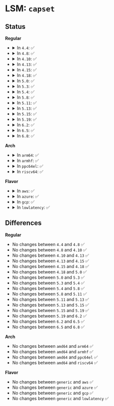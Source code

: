 # LSM: <code>capset</code>

## Status
<b>Regular</b>
<ul>
<li>
<details>
<summary>In <code>4.4</code>: ✅</summary>

```c
int security_capset(struct cred *new, const struct cred *old, const kernel_cap_t *effective, const kernel_cap_t *inheritable, const kernel_cap_t *permitted);
```
</details>
</li>
<li>
<details>
<summary>In <code>4.8</code>: ✅</summary>

```c
int security_capset(struct cred *new, const struct cred *old, const kernel_cap_t *effective, const kernel_cap_t *inheritable, const kernel_cap_t *permitted);
```
</details>
</li>
<li>
<details>
<summary>In <code>4.10</code>: ✅</summary>

```c
int security_capset(struct cred *new, const struct cred *old, const kernel_cap_t *effective, const kernel_cap_t *inheritable, const kernel_cap_t *permitted);
```
</details>
</li>
<li>
<details>
<summary>In <code>4.13</code>: ✅</summary>

```c
int security_capset(struct cred *new, const struct cred *old, const kernel_cap_t *effective, const kernel_cap_t *inheritable, const kernel_cap_t *permitted);
```
</details>
</li>
<li>
<details>
<summary>In <code>4.15</code>: ✅</summary>

```c
int security_capset(struct cred *new, const struct cred *old, const kernel_cap_t *effective, const kernel_cap_t *inheritable, const kernel_cap_t *permitted);
```
</details>
</li>
<li>
<details>
<summary>In <code>4.18</code>: ✅</summary>

```c
int security_capset(struct cred *new, const struct cred *old, const kernel_cap_t *effective, const kernel_cap_t *inheritable, const kernel_cap_t *permitted);
```
</details>
</li>
<li>
<details>
<summary>In <code>5.0</code>: ✅</summary>

```c
int security_capset(struct cred *new, const struct cred *old, const kernel_cap_t *effective, const kernel_cap_t *inheritable, const kernel_cap_t *permitted);
```
</details>
</li>
<li>
<details>
<summary>In <code>5.3</code>: ✅</summary>

```c
int security_capset(struct cred *new, const struct cred *old, const kernel_cap_t *effective, const kernel_cap_t *inheritable, const kernel_cap_t *permitted);
```
</details>
</li>
<li>
<details>
<summary>In <code>5.4</code>: ✅</summary>

```c
int security_capset(struct cred *new, const struct cred *old, const kernel_cap_t *effective, const kernel_cap_t *inheritable, const kernel_cap_t *permitted);
```
</details>
</li>
<li>
<details>
<summary>In <code>5.8</code>: ✅</summary>

```c
int security_capset(struct cred *new, const struct cred *old, const kernel_cap_t *effective, const kernel_cap_t *inheritable, const kernel_cap_t *permitted);
```
</details>
</li>
<li>
<details>
<summary>In <code>5.11</code>: ✅</summary>

```c
int security_capset(struct cred *new, const struct cred *old, const kernel_cap_t *effective, const kernel_cap_t *inheritable, const kernel_cap_t *permitted);
```
</details>
</li>
<li>
<details>
<summary>In <code>5.13</code>: ✅</summary>

```c
int security_capset(struct cred *new, const struct cred *old, const kernel_cap_t *effective, const kernel_cap_t *inheritable, const kernel_cap_t *permitted);
```
</details>
</li>
<li>
<details>
<summary>In <code>5.15</code>: ✅</summary>

```c
int security_capset(struct cred *new, const struct cred *old, const kernel_cap_t *effective, const kernel_cap_t *inheritable, const kernel_cap_t *permitted);
```
</details>
</li>
<li>
<details>
<summary>In <code>5.19</code>: ✅</summary>

```c
int security_capset(struct cred *new, const struct cred *old, const kernel_cap_t *effective, const kernel_cap_t *inheritable, const kernel_cap_t *permitted);
```
</details>
</li>
<li>
<details>
<summary>In <code>6.2</code>: ✅</summary>

```c
int security_capset(struct cred *new, const struct cred *old, const kernel_cap_t *effective, const kernel_cap_t *inheritable, const kernel_cap_t *permitted);
```
</details>
</li>
<li>
<details>
<summary>In <code>6.5</code>: ✅</summary>

```c
int security_capset(struct cred *new, const struct cred *old, const kernel_cap_t *effective, const kernel_cap_t *inheritable, const kernel_cap_t *permitted);
```
</details>
</li>
<li>
<details>
<summary>In <code>6.8</code>: ✅</summary>

```c
int security_capset(struct cred *new, const struct cred *old, const kernel_cap_t *effective, const kernel_cap_t *inheritable, const kernel_cap_t *permitted);
```
</details>
</li>
</ul>
<b>Arch</b>
<ul>
<li>
<details>
<summary>In <code>arm64</code>: ✅</summary>

```c
int security_capset(struct cred *new, const struct cred *old, const kernel_cap_t *effective, const kernel_cap_t *inheritable, const kernel_cap_t *permitted);
```
</details>
</li>
<li>
<details>
<summary>In <code>armhf</code>: ✅</summary>

```c
int security_capset(struct cred *new, const struct cred *old, const kernel_cap_t *effective, const kernel_cap_t *inheritable, const kernel_cap_t *permitted);
```
</details>
</li>
<li>
<details>
<summary>In <code>ppc64el</code>: ✅</summary>

```c
int security_capset(struct cred *new, const struct cred *old, const kernel_cap_t *effective, const kernel_cap_t *inheritable, const kernel_cap_t *permitted);
```
</details>
</li>
<li>
<details>
<summary>In <code>riscv64</code>: ✅</summary>

```c
int security_capset(struct cred *new, const struct cred *old, const kernel_cap_t *effective, const kernel_cap_t *inheritable, const kernel_cap_t *permitted);
```
</details>
</li>
</ul>
<b>Flavor</b>
<ul>
<li>
<details>
<summary>In <code>aws</code>: ✅</summary>

```c
int security_capset(struct cred *new, const struct cred *old, const kernel_cap_t *effective, const kernel_cap_t *inheritable, const kernel_cap_t *permitted);
```
</details>
</li>
<li>
<details>
<summary>In <code>azure</code>: ✅</summary>

```c
int security_capset(struct cred *new, const struct cred *old, const kernel_cap_t *effective, const kernel_cap_t *inheritable, const kernel_cap_t *permitted);
```
</details>
</li>
<li>
<details>
<summary>In <code>gcp</code>: ✅</summary>

```c
int security_capset(struct cred *new, const struct cred *old, const kernel_cap_t *effective, const kernel_cap_t *inheritable, const kernel_cap_t *permitted);
```
</details>
</li>
<li>
<details>
<summary>In <code>lowlatency</code>: ✅</summary>

```c
int security_capset(struct cred *new, const struct cred *old, const kernel_cap_t *effective, const kernel_cap_t *inheritable, const kernel_cap_t *permitted);
```
</details>
</li>
</ul>

## Differences
<b>Regular</b>
<ul>
<li>
No changes between <code>4.4</code> and <code>4.8</code> ✅
</li>
<li>
No changes between <code>4.8</code> and <code>4.10</code> ✅
</li>
<li>
No changes between <code>4.10</code> and <code>4.13</code> ✅
</li>
<li>
No changes between <code>4.13</code> and <code>4.15</code> ✅
</li>
<li>
No changes between <code>4.15</code> and <code>4.18</code> ✅
</li>
<li>
No changes between <code>4.18</code> and <code>5.0</code> ✅
</li>
<li>
No changes between <code>5.0</code> and <code>5.3</code> ✅
</li>
<li>
No changes between <code>5.3</code> and <code>5.4</code> ✅
</li>
<li>
No changes between <code>5.4</code> and <code>5.8</code> ✅
</li>
<li>
No changes between <code>5.8</code> and <code>5.11</code> ✅
</li>
<li>
No changes between <code>5.11</code> and <code>5.13</code> ✅
</li>
<li>
No changes between <code>5.13</code> and <code>5.15</code> ✅
</li>
<li>
No changes between <code>5.15</code> and <code>5.19</code> ✅
</li>
<li>
No changes between <code>5.19</code> and <code>6.2</code> ✅
</li>
<li>
No changes between <code>6.2</code> and <code>6.5</code> ✅
</li>
<li>
No changes between <code>6.5</code> and <code>6.8</code> ✅
</li>
</ul>
<b>Arch</b>
<ul>
<li>
No changes between <code>amd64</code> and <code>arm64</code> ✅
</li>
<li>
No changes between <code>amd64</code> and <code>armhf</code> ✅
</li>
<li>
No changes between <code>amd64</code> and <code>ppc64el</code> ✅
</li>
<li>
No changes between <code>amd64</code> and <code>riscv64</code> ✅
</li>
</ul>
<b>Flavor</b>
<ul>
<li>
No changes between <code>generic</code> and <code>aws</code> ✅
</li>
<li>
No changes between <code>generic</code> and <code>azure</code> ✅
</li>
<li>
No changes between <code>generic</code> and <code>gcp</code> ✅
</li>
<li>
No changes between <code>generic</code> and <code>lowlatency</code> ✅
</li>
</ul>
